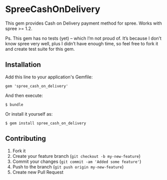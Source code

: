 # SpreeCashOnDelivery

This gem provides Cash on Delivery payment method for spree. Works with spree  >= 1.2.

Ps.
This gem has no tests (yet) – which I’m not proud of.
It’s because I don’t know spree very well, plus I didn’t have enough time, so feel free to fork it and create test suite for this gem.
## Installation

Add this line to your application's Gemfile:

    gem 'spree_cash_on_delivery'

And then execute:

    $ bundle

Or install it yourself as:

    $ gem install spree_cash_on_delivery


## Contributing

1. Fork it
2. Create your feature branch (`git checkout -b my-new-feature`)
3. Commit your changes (`git commit -am 'Added some feature'`)
4. Push to the branch (`git push origin my-new-feature`)
5. Create new Pull Request
